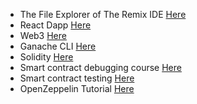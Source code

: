 - The File Explorer of The Remix IDE [Here](https://www.youtube.com/playlist?list=PLbbtODcOYIoH7597VZ4sTXRKJkuhMAqYy)
- React Dapp [Here](https://www.youtube.com/playlist?list=PLbbtODcOYIoHJQ9sTs0e8kn7YV39W9Vcp)
- Web3 [Here](https://www.youtube.com/playlist?list=PLbbtODcOYIoFs0PDlTdxpEsZiyDR2q9aA)
- Ganache CLI [Here](https://www.youtube.com/playlist?list=PLbbtODcOYIoGyHf0P64qwbeLqKesenu1t)
- Solidity [Here](https://www.youtube.com/playlist?list=PLbbtODcOYIoE0D6fschNU4rqtGFRpk3ea)
- Smart contract debugging course [Here](https://www.youtube.com/playlist?list=PLbbtODcOYIoH8PtZ-0ri1GMHug1Jy5aZ1)
- Smart contract testing  [Here](https://www.youtube.com/playlist?list=PLbbtODcOYIoHnn7pbX1fOeA8TopL1fpRL)
- OpenZeppelin Tutorial [Here](https://www.youtube.com/playlist?list=PLbbtODcOYIoFdQ37ydykQNO-MNGER6mtd)
